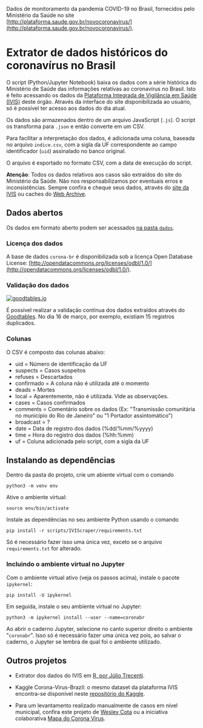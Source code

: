 Dados de monitoramento da pandemia COVID-19 no Brasil, fornecidos pelo
Ministério da Saúde no site
[http://plataforma.saude.gov.br/novocoronavirus/](http://plataforma.saude.gov.br/novocoronavirus/).

# Extrator de dados históricos do coronavírus no Brasil

O script (Python/Jupyter Notebook) baixa os dados com a série histórica do Ministério de Saúde das informações relativas ao coronavírus no Brasil. Isto é feito
acessando os dados da [Plataforma Integrada de Vigilância em Saúde (IVIS)](http://plataforma.saude.gov.br/novocoronavirus/) deste órgão. Através da interface do site disponibilizada ao usuário, só é possível ter acesso aos dados do dia atual.

Os dados são armazenados dentro de um arquivo JavaScript (`.js`). O script os transforma para `.json` e então converte em um CSV. 

Para facilitar a interpretação dos dados, é adicionada uma coluna, baseada no arquivo `indice.csv`, com a sigla da UF correspondente ao campo identificador (`uid`) assinalado no banco original.

O arquivo é exportado no formato CSV, com a data de execução do script. 

**Atenção**: Todos os dados relativos aos casos são extraídos do site do Ministério da Saúde. Não nos responsabilizamos por eventuais erros e inconsistências. Sempre confira e cheque seus dados, através do [site da IVIS]() ou caches do [Web Archive](https://web.archive.org/web/*/http://plataforma.saude.gov.br/novocoronavirus/#COVID-19-brazil).

## Dados abertos
Os dados em formato aberto podem ser acessados [na pasta `dados`](https://github.com/belisards/coronabr/tree/master/dados). 

### Licença dos dados
A base de dados `corona-br` é disponibilizada sob a licença Open Database License: [http://opendatacommons.org/licenses/odbl/1.0/](http://opendatacommons.org/licenses/odbl/1.0/). 

### Validação dos dados
[![goodtables.io](https://goodtables.io/badge/github/belisards/coronabr.svg)](https://goodtables.io/github/belisards/coronabr)

É possível realizar a validação contínua dos dados extraídos através do [Goodtables](https://goodtables.io/github/belisards/coronabr). No dia 16 de março, por exemplo, existiam 15 registros duplicados.

### Colunas
O CSV é composto das colunas abaixo:

* uid = Número de identificação da UF
* suspects = Casos suspeitos
* refuses = Descartados
* confirmado = A coluna não é utilizada até o momento
* deads = Mortes
* local = Aparentemente, não é utilizada. Vide as observações.
* cases = Casos confirmados
* comments = Comentário sobre os dados (Ex: "Transmissão comunitária no município do Rio de Janeiro" ou "1 Portador assintomático")
* broadcast = ?
* date = Data de registro dos dados (%dd/%mm/%yyyy)
* time = Hora do registro dos dados  (%hh:%mm)
* uf = Coluna adicionada pelo script, com a sigla da UF


## Instalando as dependências 

Dentro da pasta do projeto, crie um abiente virtual com o comando

```
python3 -m venv env
```

Ative o ambiente virtual:

```
source env/bin/activate
```

Instale as dependências no seu ambiente Python usando o comando

```
pip install -r scripts/IVIScraper/requirements.txt
```

Só é necessário fazer isso uma única vez, exceto se o arquivo
`requirements.txt` for alterado.

### Incluindo o ambiente virtual no Jupyter

Com o ambiente virtual ativo (veja os passos acima), instale o pacote `ipykernel`:

```
pip install -U ipykernel
```

Em seguida, instale o seu ambiente virtual no Jupyter:

```
python3 -m ipykernel install --user --name=coronabr
```

Ao abrir o caderno Jupyter, selecione no canto superior direito o ambiente
"`coronabr`". Isso só é necessário fazer uma única vez pois, ao salvar o
caderno, o Jupyter se lembra de qual foi o ambiente utilizado.

## Outros projetos

* Extrator dos dados do IVIS em [R, por Júlio Trecenti](https://gist.github.com/jtrecenti/9ed617e060c2b01cfe9cce32577bf9b5).

* Kaggle Corona-Virus-Brazil: o mesmo dataset da plataforma IVIS encontra-se disponível neste [repositório do Kaggle](https://www.kaggle.com/unanimad/corona-virus-brazil).

* Para um levantamento realizado manualmente de casos em nível municipal, confira este projeto de [Wesley Cota](https://labs.wesleycota.com/sarscov2/br/) ou a iniciativa colaborativa [Mapa do Corona Virus](mapadocoronavirus.com).

